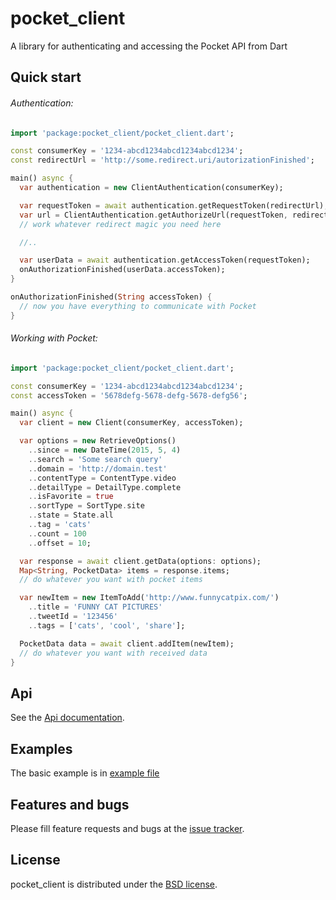 # pocket_client

A library for authenticating and accessing the Pocket API from Dart

## Quick start

###### Authentication:
```dart
import 'package:pocket_client/pocket_client.dart';

const consumerKey = '1234-abcd1234abcd1234abcd1234';
const redirectUrl = 'http://some.redirect.uri/autorizationFinished';

main() async {
  var authentication = new ClientAuthentication(consumerKey);

  var requestToken = await authentication.getRequestToken(redirectUrl);
  var url = ClientAuthentication.getAuthorizeUrl(requestToken, redirectUrl);
  // work whatever redirect magic you need here

  //..

  var userData = await authentication.getAccessToken(requestToken);
  onAuthorizationFinished(userData.accessToken);
} 

onAuthorizationFinished(String accessToken) {
  // now you have everything to communicate with Pocket 
}
```

###### Working with Pocket:

```dart
import 'package:pocket_client/pocket_client.dart';

const consumerKey = '1234-abcd1234abcd1234abcd1234';
const accessToken = '5678defg-5678-defg-5678-defg56';

main() async {
  var client = new Client(consumerKey, accessToken);

  var options = new RetrieveOptions()
    ..since = new DateTime(2015, 5, 4)
    ..search = 'Some search query'
    ..domain = 'http://domain.test'
    ..contentType = ContentType.video
    ..detailType = DetailType.complete
    ..isFavorite = true
    ..sortType = SortType.site
    ..state = State.all
    ..tag = 'cats'
    ..count = 100
    ..offset = 10;

  var response = await client.getData(options: options);
  Map<String, PocketData> items = response.items;
  // do whatever you want with pocket items

  var newItem = new ItemToAdd('http://www.funnycatpix.com/')
    ..title = 'FUNNY CAT PICTURES'
    ..tweetId = '123456'
    ..tags = ['cats', 'cool', 'share'];

  PocketData data = await client.addItem(newItem);
  // do whatever you want with received data
}
```

## Api

See the [Api documentation](https://github.com/Ne4istb/pocket_client/blob/master/API.md).

## Examples

The basic example is in [example file](https://github.com/Ne4istb/pocket_client/blob/master/example/pocket_client.dart)

## Features and bugs

Please fill feature requests and bugs at the [issue tracker][tracker].

[tracker]: https://github.com/Ne4istb/pocket_client/issues

## License

pocket_client is distributed under the [BSD license](https://github.com/Ne4istb/pocket_client/blob/master/LICENSE).
